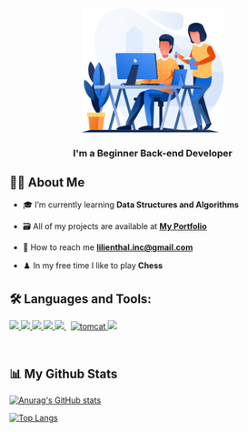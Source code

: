 <p align="center"><img src="./assets/images/logo.png" width="250"/></p>

<h3 align="center">I'm a Beginner Back-end Developer </h3>

## 👨‍🚀 About Me

- ‍🎓 I’m currently learning **Data Structures and Algorithms**

- 🗃️ All of my projects are available at **[My Portfolio](https://github.com/VadimKosarev)**

- 📧 How to reach me **lilienthal.inc@gmail.com**

- ♟️ In my free time I like to play **Chess**

## 🛠️ Languages and Tools:

<p align="left">
    <a href="https://www.java.com" target="_blank"> <img src="https://img.icons8.com/color/48/000000/java-coffee-cup-logo.png"/> </a>
    <a href="https://spring.io/projects/spring-boot" target="_blank"> <img src="https://img.icons8.com/color/48/000000/spring-logo.png"/> </a>
    <a href="https://www.w3.org/html/" target="_blank"> <img src="https://img.icons8.com/color/48/000000/html-5.png"/> </a>
    <a href="https://www.w3schools.com/css/" target="_blank"> <img src="https://img.icons8.com/color/48/000000/css3.png"/> </a>
    <a style="padding-right:8px;" href="https://www.mysql.com/" target="_blank"> <img src="https://img.icons8.com/fluent/50/000000/mysql-logo.png"/> </a>
    <a href="https://postman.com" target="_blank"> <img src="https://img.icons8.com/color/48/000000/tomcat.png" alt="tomcat" width="45" height="45"/> </a>
    <a href="https://git-scm.com/" target="_blank"> <img src="https://img.icons8.com/color/48/000000/git.png"/> </a>
</p>
<br/>

## 📊 My Github Stats
[![Anurag's GitHub stats](https://github-readme-stats.vercel.app/api?username=VadimKosarev&count_private=true&show_icons=true&theme=jolly)](https://github.com/anuraghazra/github-readme-stats)

[![Top Langs](https://github-readme-stats.vercel.app/api/top-langs/?username=VadimKosarev&layout=compact&theme=jolly)](https://github.com/anuraghazra/github-readme-stats)
